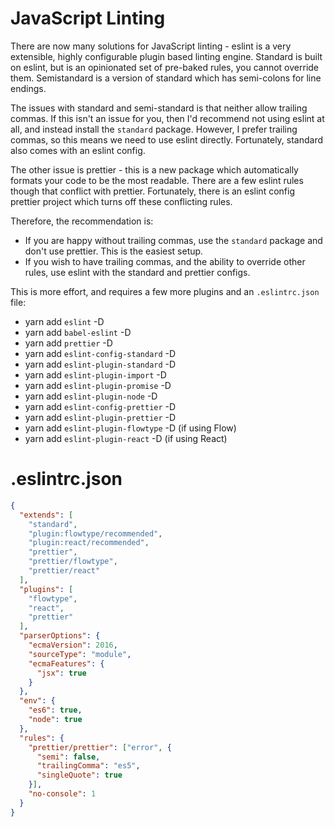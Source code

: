 # JavaScript Linting

There are now many solutions for JavaScript linting - eslint is a very extensible, highly configurable plugin based linting engine. 
Standard is built on eslint, but is an opinionated set of pre-baked rules, you cannot override them.
Semistandard is a version of standard which has semi-colons for line endings.

The issues with standard and semi-standard is that neither allow trailing commas. 
If this isn't an issue for you, then I'd recommend not using eslint at all, and instead install the `standard` package.
However, I prefer trailing commas, so this means we need to use eslint directly. Fortunately, standard also comes with an eslint config.

The other issue is prettier - this is a new package which automatically formats your code to be the most readable. 
There are a few eslint rules though that conflict with prettier. Fortunately, there is an eslint config prettier project which turns off these conflicting rules.

Therefore, the recommendation is:
* If you are happy without trailing commas, use the `standard` package and don't use prettier. This is the easiest setup.
* If you wish to have trailing commas, and the ability to override other rules, use eslint with the standard and prettier configs. 

This is more effort, and requires a few more plugins and an `.eslintrc.json` file:

* yarn add `eslint` -D
* yarn add `babel-eslint` -D
* yarn add `prettier` -D
* yarn add `eslint-config-standard` -D
* yarn add `eslint-plugin-standard` -D
* yarn add `eslint-plugin-import` -D
* yarn add `eslint-plugin-promise` -D
* yarn add `eslint-plugin-node` -D
* yarn add `eslint-config-prettier` -D
* yarn add `eslint-plugin-prettier` -D 
* yarn add `eslint-plugin-flowtype` -D (if using Flow)
* yarn add `eslint-plugin-react` -D (if using React)

# .eslintrc.json

```json
{
  "extends": [
    "standard",
    "plugin:flowtype/recommended",
    "plugin:react/recommended",
    "prettier",
    "prettier/flowtype",
    "prettier/react"
  ],
  "plugins": [
    "flowtype",
    "react",
    "prettier"
  ],
  "parserOptions": {
    "ecmaVersion": 2016,
    "sourceType": "module",
    "ecmaFeatures": {
      "jsx": true
    }
  },
  "env": {
    "es6": true,
    "node": true
  },
  "rules": {
    "prettier/prettier": ["error", {
      "semi": false,
      "trailingComma": "es5",
      "singleQuote": true
    }],
    "no-console": 1
  }
}
```
